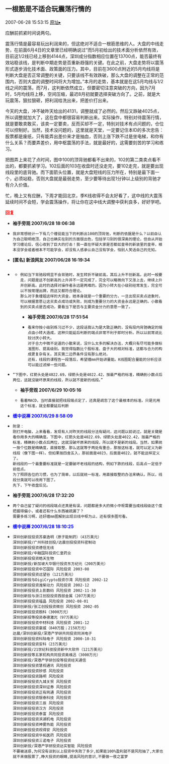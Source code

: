 ## 一根筋是不适合玩震荡行情的
2007-06-28 15:53:15
[原址▸](http://www.fxgan.com/chan_time/2007_01_06/552.htm)


应酬前抓紧时间说两句。

震荡行情是最容易玩出利润来的，但这绝对不适合一根筋思维的人。大盘的中线走势，在前面6月4日的文章里已经明确说过“而5月初给出的技术面分析依然有效，目前这1/2线已经上移到4144点，深圳成分指数相应位置在13700点，能否最终有效站稳该线，是判断中期走势是否重新趋强的关键。在此之前，大盘走势将以震荡形式逐步消化技术面、政策面的压力。其中，目前在3600点附近的5月均线将是判断大盘是否正常调整的关键，只要该线不有效跌破，那么大盘的调整在正常的范围内，否则大盘的调整时间将大为增加。”本月的走势，基本就是在这5月均线与1/2线之间的震荡，而7月，这判断依然成立，但要密切注意突破的方向，因为7月时，5月均线将上移，空间压缩，最迟8月初就要选择突破方向了。之前，就是大玩震荡，狠拉狠砸，把利润给洗出来，把差价打出来。

今天的大盘，冲不破昨天给出的4131，调整就成了必然的。然后又跌破4025点，所以调整就加大了，这在盘中都很容易判断出来。实际操作，特别对待震荡行情，就是要敢卖敢买，该卖一定要卖，反而买却不一定，特别对技术有点问题的，仓位可以控制好。当然，技术没问题的，这里就是天堂，一定要记住本ID的多次忠告：股票都是废纸，只有能弄出差价来才是抽血，否则上涨下跌不过是坐电梯，和你有什么关系？而要弄差价，用中枢震荡的手法，就是最好的，这需要刻苦的学习和练习。

把图弄上来花了点时间，图中100的顶背驰都看不出来的，102的第二类卖点看不出的，都要抓紧学习。102后面的103在收盘时还没走完，要102走完，就是要出现线段里的底背驰。而下面箭头位置，就是大盘短线的压力所在，特别是最下面一个，必须站稳，否则大盘就是最弱走势，至少要等待出现1分钟以上级别的背驰才有介入价值。

忙，晚上又有应酬，下周才能回北京，季K线收得不会太好看了，这中线的大震荡延续时间不会短，学会震荡操作，将让你在这中线大调整中获利良多，好好学吧。




**<font color='red'>回复</font>**


- **袖手旁观 2007/6/28 18:06:38**
- ```
  我非常想统计一下有几个缠徒能当下的判断出100的顶背弛，判断的依据是什么？以前自认为自己聪明绝顶，自己也确实在别的方面很出色，包括学习别的很深奥的理论，但自从开始学习缠论后，信心收到了巨大的打击！我一直在怀疑大家是否都如皇帝的新装里的皇帝，根本没学会或者根本不可能学会，却没有人感承认自己没有学会，怕别人笑话自己的无知。 
  ```
- **[匿名] 新浪网友  2007/06/28 16:19:34**
- ```

  ```
   - ```
     例如当下背驰段明显不会背驰时，发生转折不破前高，其后上升不创新高，此时一般要走，问题是这不创新高的上升并不一定完成了，完全可以略微向下又涨上去，继续上升并创新高。此时的选择对操作者永远是两难的。因为小转大在小级别经常发生，完全可以不按常理出牌，而这又都符合理论。
     那么对于象缠姐这样的大资金，她本身就是一个重要的分力，一旦出现买卖点迹象时，可以根据意愿让这买卖点成功或失败，则成为重要分力的大资金永远是正确的。小散看到的买卖点是否成功，要看当下是否与主要资金分力的意愿一致了。
     ```
      - **袖手旁观 2007/6/28 17:51:54**
      - ```
        看来你按小级别练习过不少，这段话我认为是大致正确的，没有段内背驰确定的端点由小转大造成，这种只能延后判断的端点非常不利于即时分析。所以以前常说比较讨厌小转大。
        对于合力中微不足道的小散来说，没什么太多的解决办法，大概只有尽可能多做标准图形、提高级别。我觉得指数比个股标准、盘子大的相对标准，这都与合力的构成更复杂有关。其实第二边界条件没有那么绝对。
        还有，线段的课程告一段落后，希望缠mm开始讲量能。K线图配合量能的分析应该可以能过滤掉一些问题。
        ```
- ```
  “下图中，红箭头处是4022.69，绿箭头处是4022.42，按最严格的标准，精确到小数点后两位，这就没破坏原来的线段，所以就不是新的线段。”
  ```
   - **袖手旁观 2007/6/29 10:05:16**
   - ```
     看着MACD，当时直接就把线段端点定了，还真是疏忽了这个最根本的标准。只是光用这个标准，就全都要延后判断
     ```
- **<font color='blue'>缠中说禅 2007/6/29 8:58:09</font>**
- ```
  附录：
  刚打开电脑，上来看看，发现有人对昨天的线段分法有疑问，这问题以前说过，就是关键是看你用多大的精确度。下图中，红箭头处是4022.69，绿箭头处是4022.42，按最严格的标准，精确到小数点后两位，这就没破坏原来的线段，所以就不是新的线段。当然，如果统一按个位数是精确度，直接取整，那么这就等于两处有重合，那按这标准，就可以定义为新线段（像下图一样）。但如果按四舍五入，那前面是4023，后面是4022，就不能这样定义了。
  新线段的一个最重要标准就是一定要破坏老线段的结构，例如下跌的线段，后高点一定低于前低点。
  为了照顾各位的习惯，也为了简单，以后就统一标准，用直接取整的办法来确认。所以，线段分类就可以改用下图了。
  先下，下午收盘后见。
  ```
- **袖手旁观 2007/6/28 17:32:20**
- ```
  两个自己留了疑问的线段端点还真是有误，问题都是多大的微小中枢需要当成线段级这个度把握得偏小，或者还有什么东西被疏漏了？
  需要多练习啊，还好缠mm图解到出现日线中枢为止，还有很多图可看。
  ```
- **<font color='blue'>缠中说禅 2007/6/28 18:10:25</font>**
- ```
  深圳创新投投资苏豪逸明（原子能制药）（43万美元）
  深圳创新投/广州科技创投/达晨创投投资科密制动 
  深圳创新投投资德信无线 
  深圳创新投/中融国际投资仁皇药业 
  深圳创新投投资皓天生物 
  深圳创新投/新加坡大华银行投资东方纪元（200万美元） 
  深圳创新投投资中芯国际 风险投资 2003-08 
  深圳创新投投资远望谷（121万美元） 
  深圳创新投与DigiCrypto投资尔湾 风险投资 2002-12 
  深圳创新投投资潍柴动力 风险投资 2002-12 
  深圳创新投投资上影数码 风险投资 2002-11-30 
  深圳创新投与浙江创投投资西部金属（207万美元） 
  深圳创新投投资福晶 风险投资 2002-08-01 
  深圳创新投/张江创投投资微创 风险投资 2002-05 
  深圳创新投投资朗科（3000万元） 
  深圳创新投等投资泰德激光（97万美元） 
  深圳创新投投资中材科技 风险投资 2001-12 
  深圳创新投投资豪威（840万股；2158万元） 
  达晨/深圳创新投/深港产学研共同投资同洲电子
  深圳创新投投资科陆电子 风险投资 2000-10-31 
  深圳创新投投资安科（23万美元） 
  深圳创新投/21世纪科技投资新中大软件（121万美元） 
  深圳创新投等五家机构共同投资奥维迅（3000万元） 
  深圳创新投/深港产学研创投等投资经天通信
  深圳创新投投资慧视通讯 风险投资 
  深圳创新投投资矽感 风险投资 
  深圳创新投投资路明 风险投资 
  深圳创新投投资九城关贸 风险投资 
  深圳创新投投资深圳证券 风险投资 
  深圳创新投投资正有网通 风险投资 
  深圳创新投投资银泰科技 风险投资 
  深圳创新投投资三辰 风险投资 
  深圳创新投投资汉方 风险投资 
  深圳创新投投资泰富 风险投资 
  深圳创新投投资滨湖机电 风险投资 
  深圳创新投投资神雾热能 风险投资 
  深圳创新投投资视得安 风险投资 
  深圳创新投投资华拓医药 风险投资 
  深圳创新投投资三诺电子 风险投资 
  深圳创新投/深港产学研投资达实智能 风险投资 
  不要被迷惑,为何没有谈到以上投资中失败了多少,如果能100%盈利就不是风险抽了,大家也就不来做股票了,睁大投资的眼睛,提高风险的意识,不要做一夜之富梦
  ```
